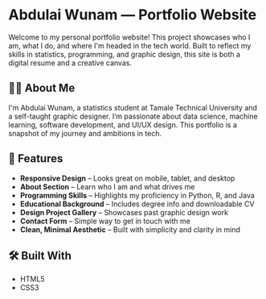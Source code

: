 # Abdulai Wunam — Portfolio Website

Welcome to my personal portfolio website! This project showcases who I am, what I do, and where I'm headed in the tech world. Built to reflect my skills in statistics, programming, and graphic design, this site is both a digital resume and a creative canvas.

## 👨‍💻 About Me

I'm Abdulai Wunam, a statistics student at Tamale Technical University and a self-taught graphic designer. I’m passionate about data science, machine learning, software development, and UI/UX design. This portfolio is a snapshot of my journey and ambitions in tech.

## 🚀 Features

- **Responsive Design** – Looks great on mobile, tablet, and desktop
- **About Section** – Learn who I am and what drives me
- **Programming Skills** – Highlights my proficiency in Python, R, and Java
- **Educational Background** – Includes degree info and downloadable CV
- **Design Project Gallery** – Showcases past graphic design work
- **Contact Form** – Simple way to get in touch with me
- **Clean, Minimal Aesthetic** – Built with simplicity and clarity in mind

## 🛠️ Built With

- HTML5  
- CSS3  


